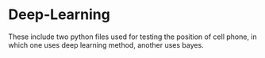 # Deep-Learning
These include two python files used for testing the position of cell phone, in which one uses deep learning method, another uses bayes.   
